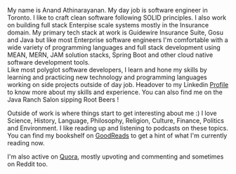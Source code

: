 My name is Anand Athinarayanan. My day job is software engineer in Toronto. I like to craft clean software following SOLID principles. I also work on building full stack Enterpise scale systems mostly in the Insurance domain. 
My primary tech stack at work is Guidewire Insurance Suite, Gosu and Java but like most Enterprise software engineers I'm comfortable with a wide variety of programming languages and full stack development using MEAN, MERN, JAM solution stacks, Spring Boot and other cloud native software development tools.  
Like most polyglot software developers, I learn and hone my skills by learning and practicing new technology and programming languages working on side projects outside of day job. Headover to my Linkedin [Profile](https://www.linkedin.com/in/anandathinarayanan/) to know more about my skills and experience. You can also find me on the Java Ranch Salon sipping Root Beers !

Outside of work is where things start to get interesting about me :) 
I love Science, History, Language, Philosophy, Religion, Culture, Finance, Politics and Environment. I like reading up and listening to podcasts on these topics. 
You can find my bookshelf on [GoodReads](https://www.goodreads.com/review/list/49757611-anand-athinarayanan?shelf=%23ALL%23) to get a hint of what I'm currently reading now. 

I'm also active on [Quora](https://www.quora.com/profile/Anand-Athinarayanan-%E0%AE%85%E0%AE%A9%E0%AE%A8%E0%AF%8D%E0%AE%A4%E0%AF%8D-%E0%AE%86%E0%AE%A4%E0%AE%BF%E0%AE%A8%E0%AE%BE%E0%AE%B0%E0%AE%BE%E0%AE%AF%E0%AE%A3%E0%AE%A9%E0%AF%8D), mostly upvoting and commenting and sometimes on Reddit too. 
